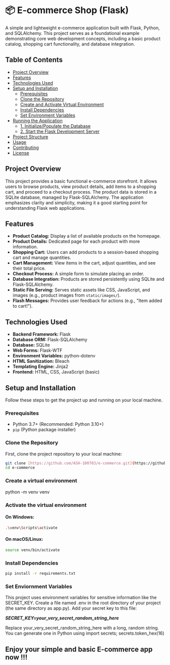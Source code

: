 # 📦 E-commerce Shop (Flask)

A simple and lightweight e-commerce application built with Flask, Python, and SQLAlchemy. This project serves as a foundational example demonstrating core web development concepts, including a basic product catalog, shopping cart functionality, and database integration.

## Table of Contents

- [Project Overview](#project-overview)
- [Features](#features)
- [Technologies Used](#technologies-used)
- [Setup and Installation](#setup-and-installation)
  - [Prerequisites](#prerequisites)
  - [Clone the Repository](#clone-the-repository)
  - [Create and Activate Virtual Environment](#create-and-activate-virtual-environment)
  - [Install Dependencies](#install-dependencies)
  - [Set Environment Variables](#set-environment-variables)
- [Running the Application](#running-the-application)
  - [1. Initialize/Populate the Database](#1-initializepopulate-the-database)
  - [2. Start the Flask Development Server](#2-start-the-flask-development-server)
- [Project Structure](#project-structure)
- [Usage](#usage)
- [Contributing](#contributing)
- [License](#license)

## Project Overview

This project provides a basic functional e-commerce storefront. It allows users to browse products, view product details, add items to a shopping cart, and proceed to a checkout process. The product data is stored in a SQLite database, managed by Flask-SQLAlchemy. The application emphasizes clarity and simplicity, making it a good starting point for understanding Flask web applications.

## Features

* **Product Catalog:** Display a list of available products on the homepage.
* **Product Details:** Dedicated page for each product with more information.
* **Shopping Cart:** Users can add products to a session-based shopping cart and manage quantities.
* **Cart Management:** View items in the cart, adjust quantities, and see their total price.
* **Checkout Process:** A simple form to simulate placing an order.
* **Database Integration:** Products are stored persistently using SQLite and Flask-SQLAlchemy.
* **Static File Serving:** Serves static assets like CSS, JavaScript, and images (e.g., product images from `static/images/`).
* **Flash Messages:** Provides user feedback for actions (e.g., "Item added to cart!").

## Technologies Used

* **Backend Framework:** Flask
* **Database ORM:** Flask-SQLAlchemy
* **Database:** SQLite
* **Web Forms:** Flask-WTF
* **Environment Variables:** python-dotenv
* **HTML Sanitization:** Bleach
* **Templating Engine:** Jinja2
* **Frontend:** HTML, CSS, JavaScript (basic)

## Setup and Installation

Follow these steps to get the project up and running on your local machine.

### Prerequisites

* Python 3.7+ (Recommended: Python 3.10+)
* `pip` (Python package installer)

### Clone the Repository

First, clone the project repository to your local machine:

```bash
git clone [https://github.com/ASH-100703/e-commerce.git](https://github.com/ASH-100703/e-commerce.git)
cd e-commerce
```
### Create a virtual environment
python -m venv venv

### Activate the virtual environment
#### On Windows:
```bash
.\venv\Scripts\activate
```
#### On macOS/Linux:
``` bash
source venv/bin/activate
```

### Install Dependencies
```bash
pip install -r requirements.txt
```

### Set Enviornment Variables
This project uses environment variables for sensitive information like the SECRET_KEY.
Create a file named .env in the root directory of your project (the same directory as app.py).
Add your secret key to this file:

***SECRET_KEY=your_very_secret_random_string_here***

Replace your_very_secret_random_string_here with a long, random string. You can generate one in Python using import secrets; secrets.token_hex(16)

## Enjoy your simple and basic E-commerce app now !!! 
